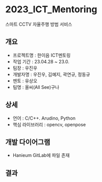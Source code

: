 # 2023_ICT_Mentoring
스마트 CCTV 자율주행 방범 서비스

## 개요
 - 프로젝트명 : 한이음 ICT멘토링
 - 작업 기간 : 23.04.28 ~ 23.0. 
 - 팀장 : 우진우
 - 개발자명 : 우진우, 김예지, 곽연규, 정동규
 - 멘토 : 유상오
 - 팀명 : 올씨(All See)구나

## 상세
 - 언어 : C/C++. Arudino, Python
 - 핵심 라이브러리 : opencv, openpose

## 개발 다이어그램
- Hanieum GitLab에 파일 존재

## 결과
